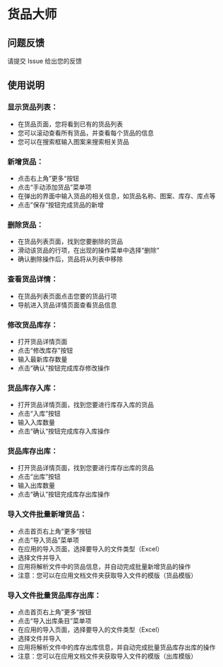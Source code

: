 # 货品大师

## 问题反馈

请提交 Issue 给出您的反馈

## 使用说明

### 显示货品列表：
- 在货品页面，您将看到已有的货品列表
- 您可以滚动查看所有货品，并查看每个货品的信息
- 您可以在搜索框输入图案来搜索相关货品

### 新增货品：
- 点击右上角”更多“按钮
- 点击“手动添加货品”菜单项
- 在弹出的界面中输入货品的相关信息，如货品名称、图案、库存、库点等
- 点击”保存“按钮完成货品的新增

### 删除货品：
- 在货品列表页面，找到您要删除的货品
- 滑动该货品的行项，在出现的操作菜单中选择“删除”
- 确认删除操作后，货品将从列表中移除

### 查看货品详情：
- 在货品列表页面点击您要的货品行项
- 导航进入货品详情页面查看货品信息

### 修改货品库存：
- 打开货品详情页面
- 点击“修改库存”按钮
- 输入最新库存数量
- 点击“确认”按钮完成库存修改操作

### 货品库存入库：
- 打开货品详情页面，找到您要进行库存入库的货品
- 点击“入库”按钮
- 输入入库数量
- 点击“确认“按钮完成库存入库操作

### 货品库存出库：
- 打开货品详情页面，找到您要进行库存出库的货品
- 点击“出库”按钮
- 输入出库数量
- 点击“确认”按钮完成库存出库操作

### 导入文件批量新增货品：
- 点击首页右上角”更多“按钮
- 点击“导入货品”菜单项
- 在应用的导入页面，选择要导入的文件类型（Excel）
- 选择文件并导入
- 应用将解析文件中的货品信息，并自动完成批量新增货品的操作
- 注意：您可以在应用文档文件夹获取导入文件的模版（货品模版）

### 导入文件批量货品库存出库：
- 点击首页右上角”更多“按钮
- 点击“导入出库条目”菜单项
- 在应用的导入页面，选择要导入的文件类型（Excel）
- 选择文件并导入
- 应用将解析文件中的库存出库信息，并自动完成批量货品库存出库的操作
- 注意：您可以在应用文档文件夹获取导入文件的模版（出库模版）

